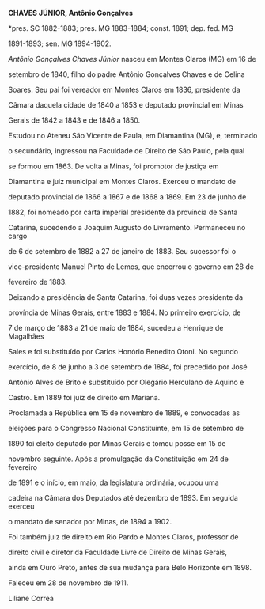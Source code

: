 **CHAVES JÚNIOR, Antônio Gonçalves**



\*pres. SC 1882-1883; pres. MG 1883-1884; const. 1891; dep. fed. MG

1891-1893; sen. MG 1894-1902.



*Antônio Gonçalves Chaves Júnior* nasceu em Montes Claros (MG) em 16 de

setembro de 1840, filho do padre Antônio Gonçalves Chaves e de Celina

Soares. Seu pai foi vereador em Montes Claros em 1836, presidente da

Câmara daquela cidade de 1840 a 1853 e deputado provincial em Minas

Gerais de 1842 a 1843 e de 1846 a 1850.



Estudou no Ateneu São Vicente de Paula, em Diamantina (MG), e, terminado

o secundário, ingressou na Faculdade de Direito de São Paulo, pela qual

se formou em 1863. De volta a Minas, foi promotor de justiça em

Diamantina e juiz municipal em Montes Claros. Exerceu o mandato de

deputado provincial de 1866 a 1867 e de 1868 a 1869. Em 23 de junho de

1882, foi nomeado por carta imperial presidente da província de Santa

Catarina, sucedendo a Joaquim Augusto do Livramento. Permaneceu no cargo

de 6 de setembro de 1882 a 27 de janeiro de 1883. Seu sucessor foi o

vice-presidente Manuel Pinto de Lemos, que encerrou o governo em 28 de

fevereiro de 1883.



Deixando a presidência de Santa Catarina, foi duas vezes presidente da

província de Minas Gerais, entre 1883 e 1884. No primeiro exercício, de

7 de março de 1883 a 21 de maio de 1884, sucedeu a Henrique de Magalhães

Sales e foi substituído por Carlos Honório Benedito Otoni. No segundo

exercício, de 8 de junho a 3 de setembro de 1884, foi precedido por José

Antônio Alves de Brito e substituído por Olegário Herculano de Aquino e

Castro. Em 1889 foi juiz de direito em Mariana.



Proclamada a República em 15 de novembro de 1889, e convocadas as

eleições para o Congresso Nacional Constituinte, em 15 de setembro de

1890 foi eleito deputado por Minas Gerais e tomou posse em 15 de

novembro seguinte. Após a promulgação da Constituição em 24 de fevereiro

de 1891 e o início, em maio, da legislatura ordinária, ocupou uma

cadeira na Câmara dos Deputados até dezembro de 1893. Em seguida exerceu

o mandato de senador por Minas, de 1894 a 1902.



Foi também juiz de direito em Rio Pardo e Montes Claros, professor de

direito civil e diretor da Faculdade Livre de Direito de Minas Gerais,

ainda em Ouro Preto, antes de sua mudança para Belo Horizonte em 1898.



Faleceu em 28 de novembro de 1911.



Liliane Correa



